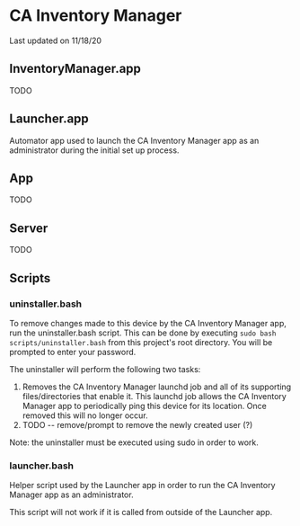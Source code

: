 # CA Inventory Manager

Last updated on 11/18/20

## InventoryManager.app

TODO

## Launcher.app

Automator app used to launch the CA Inventory Manager app as an administrator during the initial set up process.

## App

TODO

## Server

TODO

## Scripts

### uninstaller.bash

To remove changes made to this device by the CA Inventory Manager app, run the uninstaller.bash script. This can be done by executing `sudo bash scripts/uninstaller.bash` from this project's root directory. You will be prompted to enter your password.

The uninstaller will perform the following two tasks:
1. Removes the CA Inventory Manager launchd job and all of its supporting files/directories that enable it. This launchd job allows the CA Inventory Manager app to periodically ping this device for its location. Once removed this will no longer occur.
2. TODO -- remove/prompt to remove the newly created user (?)

Note: the uninstaller must be executed using sudo in order to work.

### launcher.bash

Helper script used by the Launcher app in order to run the CA Inventory Manager app as an administrator.

This script will not work if it is called from outside of the Launcher app.